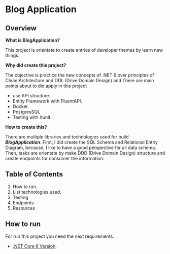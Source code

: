 #  Blog Application

## Overview 
    
**What is BlogApplication?**

This project is orientate to create entries of developer themes by learn new things. 

**Why did create this project?**

The objective is practice the new concepts of .NET 6 over principles of Clean Architecture and DDL 
(Drive Domain Design) and There are main points about to did apply in this project
* use API structure.
* Entity Framework with FluentAPI.
* Docker.
* PostgresSQL
* Testing with Xunit.  

**How to create this?** 

There are multiple libraries and technologies used for build ***BlogApplication***. First, I did create the SQL Schema
and Relational Entity Diagram, because, I like to have a good perspective for all data schema. Then, tasks are orientate 
by make DDD (Drive Domain Design) structure and create endpoints for consumer the information.

## Table of Contents

1. How to run. 
2. List technologies used.
3. Testing
4. Endpoints
4. Resources

## How to run

For run this project you need the next requirements.

- [.NET Core 6 Version](https://dotnet.microsoft.com/en-us/download).

